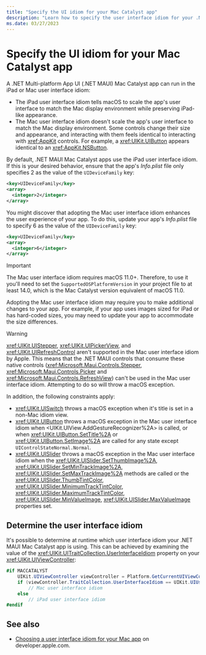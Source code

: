```yaml
---
title: "Specify the UI idiom for your Mac Catalyst app"
description: "Learn how to specify the user interface idiom for your .NET MAUI Mac Catalyst app."
ms.date: 03/27/2023
---
```


# Specify the UI idiom for your Mac Catalyst app

A .NET Multi-platform App UI (.NET MAUI) Mac Catalyst app can run in the iPad or Mac user interface idiom:

- The iPad user interface idiom tells macOS to scale the app's user interface to match the Mac display environment while preserving iPad-like appearance.
- The Mac user interface idiom doesn't scale the app's user interface to match the Mac display environment. Some controls change their size and appearance, and interacting with them feels identical to interacting with <xref:AppKit> controls. For example, a <xref:UIKit.UIButton> appears identical to an <xref:AppKit.NSButton>.

By default, .NET MAUI Mac Catalyst apps use the iPad user interface idiom. If this is your desired behavior, ensure that the app's *Info.plist* file only specifies 2 as the value of the `UIDeviceFamily` key:

```xml
<key>UIDeviceFamily</key>
<array>
  <integer>2</integer>
</array>
```

You might discover that adopting the Mac user interface idiom enhances the user experience of your app. To do this, update your app's *Info.plist* file to specify 6 as the value of the `UIDeviceFamily` key:

```xml
<key>UIDeviceFamily</key>
<array>
  <integer>6</integer>
</array>
```

> [!IMPORTANT]
> The Mac user interface idiom requires macOS 11.0+. Therefore, to use it you'll need to set the `SupportedOSPlatformVersion` in your project file to at least 14.0, which is the Mac Catalyst version equivalent of macOS 11.0.

Adopting the Mac user interface idiom may require you to make additional changes to your app. For example, if your app uses images sized for iPad or has hard-coded sizes, you may need to update your app to accommodate the size differences.

> [!WARNING]
> <xref:UIKit.UIStepper>, <xref:UIKit.UIPickerView>, and <xref:UIKit.UIRefreshControl> aren't supported in the Mac user interface idiom by Apple. This means that the .NET MAUI controls that consume these native controls (<xref:Microsoft.Maui.Controls.Stepper>, <xref:Microsoft.Maui.Controls.Picker> and <xref:Microsoft.Maui.Controls.RefreshView>) can't be used in the Mac user interface idiom. Attempting to do so will throw a macOS exception.
>
> In addition, the following constraints apply:
>
> - <xref:UIKit.UISwitch> throws a macOS exception when it's title is set in a non-Mac idiom view.
> - <xref:UIKit.UIButton> throws a macOS exception in the Mac user interface idiom when <UIKit.UIView.AddGestureRecognizer%2A> is called, or when <xref:UIKit.UIButton.SetTitle%2A> or <xref:UIKit.UIButton.SetImage%2A> are called for any state except `UIControlStateNormal.Normal`.
> - <xref:UIKit.UISlider> throws a macOS exception in the Mac user interface idiom when the <xref:UIKit.UISlider.SetThumbImage%2A>, <xref:UIKit.UISlider.SetMinTrackImage%2A>, <xref:UIKit.UISlider.SetMaxTrackImage%2A> methods are called or the <xref:UIKit.UISlider.ThumbTintColor>, <xref:UIKit.UISlider.MinimumTrackTintColor>, <xref:UIKit.UISlider.MaximumTrackTintColor>, <xref:UIKit.UISlider.MinValueImage>, <xref:UIKit.UISlider.MaxValueImage> properties set.

## Determine the user interface idiom

It's possible to determine at runtime which user interface idiom your .NET MAUI Mac Catalyst app is using. This can be achieved by examining the value of the <xref:UIKit.UITraitCollection.UserInterfaceIdiom> property on your <xref:UIKit.UIViewController>:

```csharp
#if MACCATALYST
    UIKit.UIViewController viewController = Platform.GetCurrentUIViewController();
    if (viewController.TraitCollection.UserInterfaceIdiom == UIKit.UIUserInterfaceIdiom.Mac)
        // Mac user interface idiom
    else
        // iPad user interface idiom
#endif
```

## See also

- [Choosing a user interface idiom for your Mac app](https://developer.apple.com/documentation/uikit/mac_catalyst/choosing_a_user_interface_idiom_for_your_mac_app?language=objc) on developer.apple.com.

